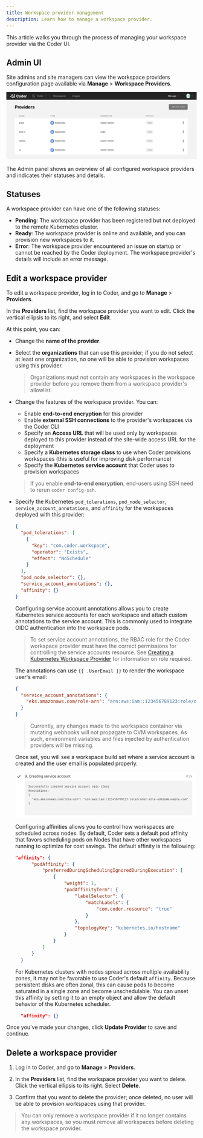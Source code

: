 ```yaml
---
title: Workspace provider management
description: Learn how to manage a workspace provider.
---
```


This article walks you through the process of managing your workspace provider
via the Coder UI.

## Admin UI

Site admins and site managers can view the workspace providers configuration
page available via **Manage** > **Workspace Providers**.

![Workspace providers admin](../../assets/admin/workspace-providers-admin.png)

The Admin panel shows an overview of all configured workspace providers and
indicates their statuses and details.

## Statuses

A workspace provider can have one of the following statuses:

- **Pending**: The workspace provider has been registered but not deployed to
  the remote Kubernetes cluster.
- **Ready**: The workspace provider is online and available, and you can
  provision new workspaces to it.
- **Error**: The workspace provider encountered an issue on startup or cannot be
  reached by the Coder deployment. The workspace provider's details will include
  an error message.

## Edit a workspace provider

To edit a workspace provider, log in to Coder, and go to **Manage** >
**Providers**.

In the **Providers** list, find the workspace provider you want to edit. Click
the vertical ellipsis to its right, and select **Edit**.

At this point, you can:

- Change the **name of the provider**.

- Select the **organizations** that can use this provider; if you do not select
  at least one organization, no one will be able to provision workspaces using
  this provider.

  > Organizations must not contain any workspaces in the workspace provider
  > before you remove them from a workspace provider's allowlist.

- Change the features of the workspace provider. You can:

  - Enable **end-to-end encryption** for this provider
  - Enable **external SSH connections** to the provider's workspaces via the
    Coder CLI
  - Specify an **Access URL** that will be used only by workspaces deployed to
    this provider instead of the site-wide access URL for the deployment
  - Specify a **Kubernetes storage class** to use when Coder provisions
    workspaces (this is useful for improving disk performance)
  - Specify the **Kubernetes service account** that Coder uses to provision
    workspaces

  > If you enable **end-to-end encryption**, end-users using SSH need to rerun
  > `coder config-ssh`.

- Specify the Kubernetes `pod_tolerations`, `pod_node_selector`,
  `service_account_annotations`, and `affinity` for the workspaces deployed with
  this provider:

  ```json
  {
    "pod_tolerations": [
      {
        "key": "com.coder.workspace",
        "operator": "Exists",
        "effect": "NoSchedule"
      }
    ],
    "pod_node_selector": {},
    "service_account_annotations": {},
    "affinity": {}
  }
  ```

  Configuring service account annotations allows you to create Kubernetes
  service accounts for each workspace and attach custom annotations to the
  service account. This is commonly used to integrate OIDC authentication into
  the workspace pods.

  > To set service account annotations, the RBAC role for the Coder workspace
  > provider must have the correct permissions for controlling the service
  > accounts resource. See
  > [Creating a Kubernetes Workspace Provider](./deployment/kubernetes) for
  > information on role required.

  The annotations can use `{{ .UserEmail }}` to render the workspace user's
  email:

  ```json
  {
    "service_account_annotations": {
      "eks.amazonaws.com/role-arn": "arn:aws:iam::123456789123:role/coder-role-{{.UserEmail}}"
    }
  }
  ```

  > Currently, any changes made to the workspace container via mutating webhooks
  > will not propagate to CVM workspaces. As such, environment variables and
  > files injected by authentication providers will be missing.

  Once set, you will see a workspace build set where a service account is
  created and the user email is populated properly.

  ![ServiceAccountAnnotations](../../assets/admin/service-account-annotations.png)

  Configuring affinities allows you to control how workspaces are scheduled
  across nodes. By default, Coder sets a default pod affinity that favors
  scheduling pods on Nodes that have other workspaces running to optimize for
  cost savings. The default affinity is the following:

  ```json
  "affinity": {
        "podAffinity": {
            "preferredDuringSchedulingIgnoredDuringExecution": [
                {
                    "weight": 1,
                    "podAffinityTerm": {
                        "labelSelector": {
                            "matchLabels": {
                                "com.coder.resource": "true"
                            }
                        },
                        "topologyKey": "kubernetes.io/hostname"
                    }
                }
            ]
        }
    }
  ```

  For Kubernetes clusters with nodes spread across multiple availability zones,
  it may not be favorable to use Coder's default `affinity`. Because persistent
  disks are often zonal, this can cause pods to become saturated in a single
  zone and become unschedulable. You can unset this affinity by setting it to an
  empty object and allow the default behavior of the Kubernetes scheduler.

  ```json
    "affinity": {}
  ```

Once you've made your changes, click **Update Provider** to save and continue.

## Delete a workspace provider

1. Log in to Coder, and go to **Manage** > **Providers**.

1. In the **Providers** list, find the workspace provider you want to delete.
   Click the vertical ellipsis to its right. Select **Delete**.

1. Confirm that you want to delete the provider; once deleted, no user will be
   able to provision workspaces using that provider.

> You can only remove a workspace provider if it no longer contains any
> workspaces, so you must remove all workspaces before deleting the workspace
> provider.
